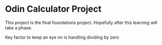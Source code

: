 
# Odin Calculator Project


This project is the final foundations project. Hopefully after this learning will take a phase.

Key factor to keep an eye on is handling dividing by zero

